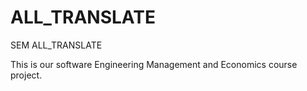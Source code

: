 # ALL_TRANSLATE
SEM ALL_TRANSLATE

This is our software Engineering Management and Economics course project.
